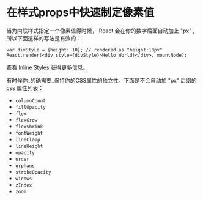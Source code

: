 # 在样式props中快速制定像素值


当为内联样式指定一个像素值得时候， React 会在你的数字后面自动加上 "px" , 所以下面这样的写法是有效的：

```
var divStyle = {height: 10}; // rendered as "height:10px"
React.render(<div style={divStyle}>Hello World!</div>, mountNode);
```
查看 [Inline Styles](/react/tips/inline-styles.html) 获得更多信息。

有时候你_的确需要_保持你的CSS属性的独立性。下面是不会自动加 "px" 后缀的 css 属性列表： 

- `columnCount`
- `fillOpacity`
- `flex`
- `flexGrow`
- `flexShrink`
- `fontWeight`
- `lineClamp`
- `lineHeight`
- `opacity`
- `order`
- `orphans`
- `strokeOpacity`
- `widows`
- `zIndex`
- `zoom`
